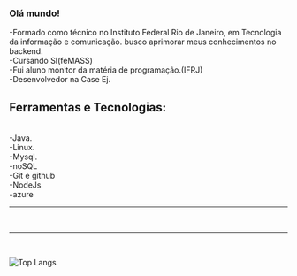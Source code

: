 ### Olá mundo! 


-Formado como técnico no Instituto Federal Rio de Janeiro, em Tecnologia da informação e comunicação. busco aprimorar meus conhecimentos no backend.<br>
-Cursando SI(feMASS)<br>
-Fui aluno monitor da matéria de programação.(IFRJ)<br>
-Desenvolvedor na Case Ej.

## Ferramentas e Tecnologias:
<br>
-Java.<br>
-Linux.<br>
-Mysql.<br>
-noSQL<br>
-Git e github<br>
-NodeJs<br>
-azure
<hr><br>

<hr><br>

![Top Langs](https://github-readme-stats.vercel.app/api/top-langs/?username=NathanAzvdo&layout=compact&hide=HTML,CSS,handlebars,php)
